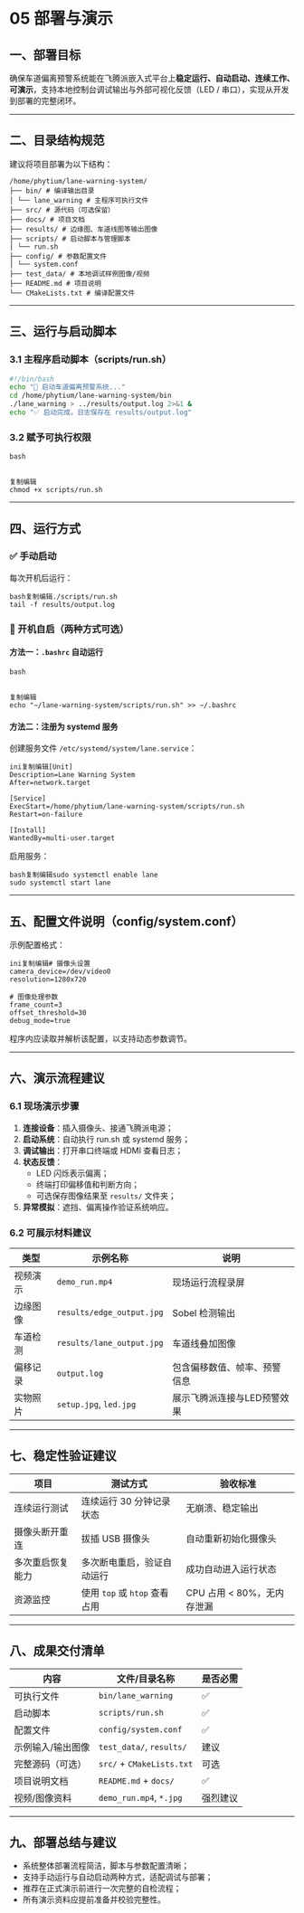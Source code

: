# 05 部署与演示

## 一、部署目标

确保车道偏离预警系统能在飞腾派嵌入式平台上**稳定运行、自动启动、连续工作、可演示**，支持本地控制台调试输出与外部可视化反馈（LED / 串口），实现从开发到部署的完整闭环。

---

## 二、目录结构规范

建议将项目部署为以下结构：

```
/home/phytium/lane-warning-system/
├── bin/ # 编译输出目录
│ └── lane_warning # 主程序可执行文件
├── src/ # 源代码（可选保留）
├── docs/ # 项目文档
├── results/ # 边缘图、车道线图等输出图像
├── scripts/ # 启动脚本与管理脚本
│ └── run.sh
├── config/ # 参数配置文件
│ └── system.conf
├── test_data/ # 本地调试样例图像/视频
├── README.md # 项目说明
└── CMakeLists.txt # 编译配置文件
```

---

## 三、运行与启动脚本

### 3.1 主程序启动脚本（scripts/run.sh）

```bash
#!/bin/bash
echo "🚗 启动车道偏离预警系统..."
cd /home/phytium/lane-warning-system/bin
./lane_warning > ../results/output.log 2>&1 &
echo "✅ 启动完成，日志保存在 results/output.log"
```

### 3.2 赋予可执行权限

```
bash


复制编辑
chmod +x scripts/run.sh
```

------

## 四、运行方式

### ✅ 手动启动

每次开机后运行：

```
bash复制编辑./scripts/run.sh
tail -f results/output.log
```

### 🔁 开机自启（两种方式可选）

#### 方法一：`.bashrc` 自动运行

```
bash


复制编辑
echo "~/lane-warning-system/scripts/run.sh" >> ~/.bashrc
```

#### 方法二：注册为 systemd 服务

创建服务文件 `/etc/systemd/system/lane.service`：

```
ini复制编辑[Unit]
Description=Lane Warning System
After=network.target

[Service]
ExecStart=/home/phytium/lane-warning-system/scripts/run.sh
Restart=on-failure

[Install]
WantedBy=multi-user.target
```

启用服务：

```
bash复制编辑sudo systemctl enable lane
sudo systemctl start lane
```

------

## 五、配置文件说明（config/system.conf）

示例配置格式：

```
ini复制编辑# 摄像头设置
camera_device=/dev/video0
resolution=1280x720

# 图像处理参数
frame_count=3
offset_threshold=30
debug_mode=true
```

程序内应读取并解析该配置，以支持动态参数调节。

------

## 六、演示流程建议

### 6.1 现场演示步骤

1. **连接设备**：插入摄像头、接通飞腾派电源；
2. **启动系统**：自动执行 run.sh 或 systemd 服务；
3. **调试输出**：打开串口终端或 HDMI 查看日志；
4. **状态反馈**：
   - LED 闪烁表示偏离；
   - 终端打印偏移值和判断方向；
   - 可选保存图像结果至 `results/` 文件夹；
5. **异常模拟**：遮挡、偏离操作验证系统响应。

### 6.2 可展示材料建议

| 类型     | 示例名称                  | 说明                         |
| -------- | ------------------------- | ---------------------------- |
| 视频演示 | `demo_run.mp4`            | 现场运行流程录屏             |
| 边缘图像 | `results/edge_output.jpg` | Sobel 检测输出               |
| 车道检测 | `results/lane_output.jpg` | 车道线叠加图像               |
| 偏移记录 | `output.log`              | 包含偏移数值、帧率、预警信息 |
| 实物照片 | `setup.jpg`, `led.jpg`    | 展示飞腾派连接与LED预警效果  |



------

## 七、稳定性验证建议

| 项目             | 测试方式                      | 验收标准                   |
| ---------------- | ----------------------------- | -------------------------- |
| 连续运行测试     | 连续运行 30 分钟记录状态      | 无崩溃、稳定输出           |
| 摄像头断开重连   | 拔插 USB 摄像头               | 自动重新初始化摄像头       |
| 多次重启恢复能力 | 多次断电重启，验证自动运行    | 成功自动进入运行状态       |
| 资源监控         | 使用 `top` 或 `htop` 查看占用 | CPU 占用 < 80%，无内存泄漏 |



------

## 八、成果交付清单

| 内容              | 文件/目录名称             | 是否必需 |
| ----------------- | ------------------------- | -------- |
| 可执行文件        | `bin/lane_warning`        | ✅        |
| 启动脚本          | `scripts/run.sh`          | ✅        |
| 配置文件          | `config/system.conf`      | ✅        |
| 示例输入/输出图像 | `test_data/`, `results/`  | 建议     |
| 完整源码（可选）  | `src/` + `CMakeLists.txt` | 可选     |
| 项目说明文档      | `README.md` + `docs/`     | ✅        |
| 视频/图像资料     | `demo_run.mp4`, `*.jpg`   | 强烈建议 |



------

## 九、部署总结与建议

- 系统整体部署流程简洁，脚本与参数配置清晰；
- 支持手动运行与自动启动两种方式，适配调试与部署；
- 推荐在正式演示前进行一次完整的自检流程；
- 所有演示资料应提前准备并校验完整性。